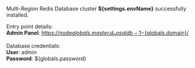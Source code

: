 Multi-Region Redis Database cluster **${settings.envName}** successfully installed.

Entry point details:    
**Admin Panel**: [https://node${globals.master_id_nosqldb-1}-${globals.domain}/](https://node${globals.master_id_nosqldb-1}-${globals.domain}/)    

Database credentials:    
**User**: admin    
**Password**: ${globals.password}    
